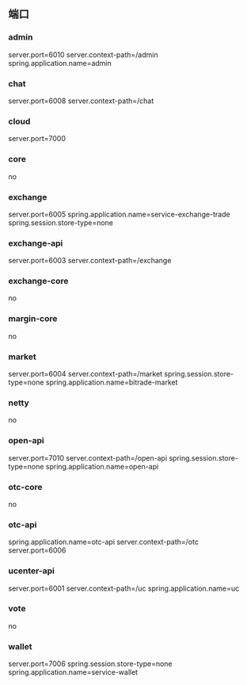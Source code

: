 ## 端口

### admin

server.port=6010
server.context-path=/admin
spring.application.name=admin

### chat

server.port=6008
server.context-path=/chat

### cloud

server.port=7000

### core

no

### exchange

server.port=6005
spring.application.name=service-exchange-trade
spring.session.store-type=none

### exchange-api

server.port=6003
server.context-path=/exchange

### exchange-core

no

### margin-core

no

### market

server.port=6004
server.context-path=/market
spring.session.store-type=none
spring.application.name=bitrade-market

### netty

no

### open-api

server.port=7010
server.context-path=/open-api
spring.session.store-type=none
spring.application.name=open-api

### otc-core

no

### otc-api

spring.application.name=otc-api
server.context-path=/otc
server.port=6006

### ucenter-api

server.port=6001
server.context-path=/uc
spring.application.name=uc

### vote

no

### wallet

server.port=7006
spring.session.store-type=none
spring.application.name=service-wallet
